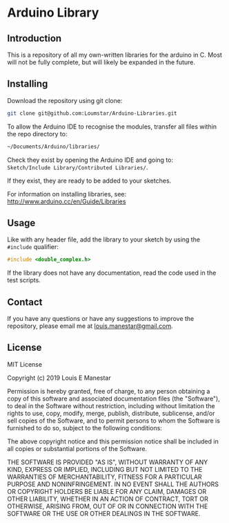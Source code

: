 # Arduino Library

## Introduction

This is a repository of all my own-written libraries for the arduino in C.
Most will not be fully complete, but will likely be expanded in the future.

## Installing

Download the repository using git clone:

```bash
git clone git@github.com:Loumstar/Arduino-Libraries.git
```

To allow the Arduino IDE to recognise the modules, transfer all files within the repo directory to:

```bash
~/Documents/Arduino/libraries/
```

Check they exist by opening the Arduino IDE and going to: <br>
`Sketch/Include Library/Contributed Libraries/`.

If they exist, they are ready to be added to your sketches.

For information on installing libraries, see: <http://www.arduino.cc/en/Guide/Libraries>

## Usage

Like with any header file, add the library to your sketch by using the `#include` qualifier:

```c
#include <double_complex.h>
```

If the library does not have any documentation, read the code used in the test scripts.

## Contact

If you have any questions or have any suggestions to improve the repository, please email me at louis.manestar@gmail.com.

## License

MIT License

Copyright (c) 2019 Louis E Manestar

Permission is hereby granted, free of charge, to any person obtaining a copy
of this software and associated documentation files (the "Software"), to deal
in the Software without restriction, including without limitation the rights
to use, copy, modify, merge, publish, distribute, sublicense, and/or sell
copies of the Software, and to permit persons to whom the Software is
furnished to do so, subject to the following conditions:

The above copyright notice and this permission notice shall be included in all
copies or substantial portions of the Software.

THE SOFTWARE IS PROVIDED "AS IS", WITHOUT WARRANTY OF ANY KIND, EXPRESS OR
IMPLIED, INCLUDING BUT NOT LIMITED TO THE WARRANTIES OF MERCHANTABILITY,
FITNESS FOR A PARTICULAR PURPOSE AND NONINFRINGEMENT. IN NO EVENT SHALL THE
AUTHORS OR COPYRIGHT HOLDERS BE LIABLE FOR ANY CLAIM, DAMAGES OR OTHER
LIABILITY, WHETHER IN AN ACTION OF CONTRACT, TORT OR OTHERWISE, ARISING FROM,
OUT OF OR IN CONNECTION WITH THE SOFTWARE OR THE USE OR OTHER DEALINGS IN THE
SOFTWARE.
